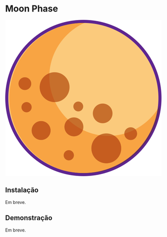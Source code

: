 # Moon Phase

![Lua](https://raw.githubusercontent.com/sistematico/moon-phase/main/assets/img/moon.png "Lua")

## Instalação

Em breve.

## Demonstração

Em breve.